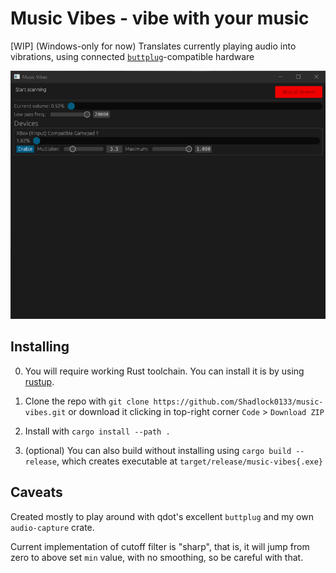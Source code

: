 # Music Vibes - vibe with your music

\[WIP] (Windows-only for now) Translates currently playing audio into
vibrations, using connected [`buttplug`](https://buttplug.io/)-compatible
hardware

![gif](./mv.gif)

## Installing

0. You will require working Rust toolchain. You can install it is by using [rustup](https://rustup.rs/).

1. Clone the repo with `git clone https://github.com/Shadlock0133/music-vibes.git`
or download it clicking in top-right corner `Code` > `Download ZIP`
  
2. Install with `cargo install --path .`

3. (optional) You can also build without installing using `cargo build --release`,
which creates executable at `target/release/music-vibes{.exe}`

## Caveats

Created mostly to play around with qdot's excellent `buttplug` and my own
`audio-capture` crate.

Current implementation of cutoff filter is "sharp", that is, it will jump from
zero to above set `min` value, with no smoothing, so be careful with that.
